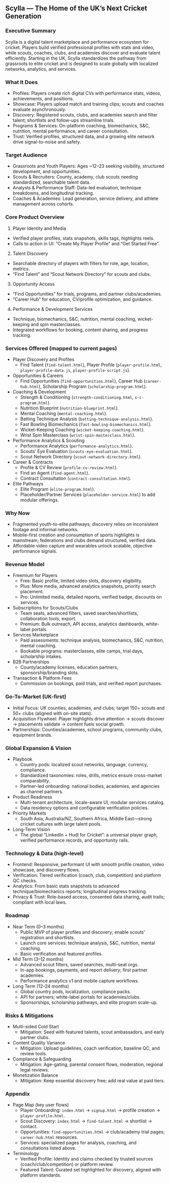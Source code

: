 ## Scylla — The Home of the UK’s Next Cricket Generation

### Executive Summary
Scylla is a digital talent marketplace and performance ecosystem for cricket. Players build verified professional profiles with stats and video, while scouts, coaches, clubs, and academies discover and evaluate talent efficiently. Starting in the UK, Scylla standardizes the pathway from grassroots to elite cricket and is designed to scale globally with localized networks, analytics, and services.

### What It Does
- Profiles: Players create rich digital CVs with performance stats, videos, achievements, and positions.
- Showcase: Players upload match and training clips; scouts and coaches evaluate asynchronously.
- Discovery: Registered scouts, clubs, and academies search and filter talent; shortlists and follow-ups streamline trials.
- Programs & Services: On-platform coaching, biomechanics, S&C, nutrition, mental performance, and career consultation.
- Trust: Verified profiles, structured data, and a growing elite network drive signal-to-noise and safety.

### Target Audience
- Grassroots and Youth Players: Ages ~12–23 seeking visibility, structured development, and opportunities.
- Scouts & Recruiters: County, academy, club scouts needing standardized, searchable talent data.
- Analysts & Performance Staff: Data-led evaluation, technique breakdowns, and longitudinal tracking.
- Coaches & Academies: Lead generation, service delivery, and athlete management across cohorts.

### Core Product Overview
1) Player Identity and Media
- Verified player profiles, stats snapshots, skills tags, highlights reels.
- Calls to action in UI: “Create My Player Profile” and “Get Started Free”.

2) Talent Discovery
- Searchable directory of players with filters for role, age, location, metrics.
- “Find Talent” and “Scout Network Directory” for scouts and clubs.

3) Opportunity Access
- “Find Opportunities” for trials, programs, and partner clubs/academies.
- “Career Hub” for education, CV/profile optimization, and guidance.

4) Performance & Development Services
- Technique, biomechanics, S&C, nutrition, mental coaching, wicket-keeping and spin masterclasses.
- Integrated workflows for booking, content sharing, and progress tracking.

### Services Offered (mapped to current pages)
- Player Discovery and Profiles
  - Find Talent (`find-talent.html`), Player Profile (`player-profile.html`, `player-profile-data.js`, `player-profile-script.js`).
- Opportunities & Careers
  - Find Opportunities (`find-opportunities.html`), Career Hub (`career-hub.html`), Scholarship Program (`scholarship-program.html`).
- Coaching & Development
  - Strength & Conditioning (`strength-conditioning.html`, `s-c-program.html`).
  - Nutrition Blueprint (`nutrition-blueprint.html`).
  - Mental Coaching (`mental-coaching.html`).
  - Batting Technique Analysis (`batting-technique-analysis.html`).
  - Fast Bowling Biomechanics (`fast-bowling-biomechanics.html`).
  - Wicket-Keeping Coaching (`wicket-keeping-coaching.html`).
  - Wrist Spin Masterclass (`wrist-spin-masterclass.html`).
- Performance Analytics & Scouting
  - Performance Analytics (`performance-analytics.html`).
  - Scouts’ Eye Evaluation (`scouts-eye-evaluation.html`).
  - Scout Network Directory (`scout-network-directory.html`).
- Career & Contracts
  - Profile & CV Review (`profile-cv-review.html`).
  - Find an Agent (`find-agent.html`).
  - Contract Consultation (`contract-consultation.html`).
- Elite Pathways
  - Elite Program (`elite-program.html`).
  - Placeholder/Partner Services (`placeholder-service.html`) to add modular offerings.

### Why Now
- Fragmented youth-to-elite pathways; discovery relies on inconsistent footage and informal networks.
- Mobile-first creation and consumption of sports highlights is mainstream; federations and clubs demand structured, verified data.
- Affordable video capture and wearables unlock scalable, objective performance signals.

### Revenue Model
- Freemium for Players
  - Free: Basic profile, limited video slots, discovery eligibility.
  - Plus: More media, advanced analytics snapshots, priority search placement.
  - Pro: Unlimited media, detailed reports, verified badge, discounts on services.
- Subscriptions for Scouts/Clubs
  - Team seats, advanced filters, saved searches/shortlists, collaboration tools, export.
  - Premium: Bulk outreach, API access, analytics dashboards, white-label portals.
- Services Marketplace
  - Paid assessments: technique analysis, biomechanics, S&C, nutrition, mental coaching.
  - Bookable programs: masterclasses, elite camps, trial days, scholarship intakes.
- B2B Partnerships
  - County/academy licenses, education partners, sponsorship/branding slots.
- Transaction & Platform Fees
  - Commission on bookings, paid trials, and verified report purchases.

### Go-To-Market (UK-first)
- Initial Focus: UK counties, academies, and clubs; target 150+ scouts and 50+ clubs (aligned with on-site stats).
- Acquisition Flywheel: Player highlights drive attention → scouts discover → placements validate → content fuels social growth.
- Partnerships: Counties/academies, school programs, community clubs, equipment brands.

### Global Expansion & Vision
- Playbook
  - Country pods: localized scout networks, language, currency, compliance.
  - Standardized taxonomies: roles, drills, metrics ensure cross-market comparability.
  - Partner-led onboarding: national bodies, academies, and agencies as channel partners.
- Product Readiness
  - Multi-tenant architecture, locale-aware UI, modular services catalog.
  - Data residency options and configurable verification policies.
- Priority Markets
  - South Asia, Australia/NZ, Southern Africa, Middle East—strong cricket cultures with large talent pools.
- Long-Term Vision
  - The global “LinkedIn + Hudl for Cricket”: a universal player graph, verified performance records, and opportunity rails.

### Technology & Data (high-level)
- Frontend: Responsive, performant UI with smooth profile creation, video showcase, and discovery flows.
- Verification: Tiered verification (coach, club, competition) and platform QC checks.
- Analytics: From basic stats snapshots to advanced technique/biomechanics reports; longitudinal progress tracking.
- Privacy & Trust: Role-based access, consented data sharing, audit trails; compliant with local laws.

### Roadmap
- Near Term (0–3 months)
  - Public MVP of player profiles and discovery; enable scouts’ registration and shortlists.
  - Launch core services: technique analysis, S&C, nutrition, mental coaching.
  - Basic verification and featured profiles.
- Mid Term (3–12 months)
  - Advanced scout filters, saved searches, multi-seat orgs.
  - In-app bookings, payments, and report delivery; first partner academies.
  - Performance analytics v1 and mobile capture workflows.
- Long Term (12–24 months)
  - Global country pods, localization, compliance packs.
  - API for partners; white-label portals for academies/clubs.
  - Sponsorships, scholarship pathways, and elite program scale-up.

### Risks & Mitigations
- Multi-sided Cold Start
  - Mitigation: Seed with featured talents, scout ambassadors, and early partner clubs.
- Content Quality Variance
  - Mitigation: Upload guidelines, coach verification, baseline QC, and review tools.
- Compliance & Safeguarding
  - Mitigation: Age-gating, parental consent flows, moderation, regional legal reviews.
- Monetization Balance
  - Mitigation: Keep essential discovery free; add real value at paid tiers.

### Appendix
- Page Map (key user flows)
  - Player Onboarding: `index.html` → `signup.html` → profile creation → `player-profile.html`.
  - Scout Discovery: `index.html` → `find-talent.html` → shortlist → contact.
  - Opportunities: `find-opportunities.html` → club/academy trial pages; `career-hub.html` resources.
  - Services: specialized pages for analysis, coaching, and consultations listed above.
- Terminology
  - Verified Profile: Identity and claims checked by trusted sources (coach/club/competition) or platform review.
  - Featured Talent: Curated set highlighted for discovery, aligned with platform standards.


